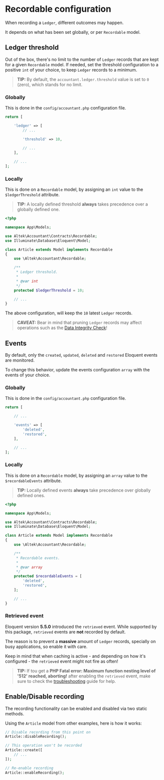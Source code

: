 # Recordable configuration 
When recording a `Ledger`, different outcomes may happen.

It depends on what has been set globally, or per `Recordable` model.

## Ledger threshold
Out of the box, there's no limit to the number of `Ledger` records that are kept for a given `Recordable` model.
If needed, set the threshold configuration to a positive `int` of your choice, to keep `Ledger` records to a minimum.

> **TIP:** By default, the `accountant.ledger.threshold` value is set to `0` (zero), which stands for no limit.

### Globally
This is done in the `config/accountant.php` configuration file.

```php
return [

    'ledger' => [
        // ...

        'threshold' => 10,
    
        // ...
    ],

    // ...
];
```

### Locally
This is done on a `Recordable` model, by assigning an `int` value to the `$ledgerThreshold` attribute.

> **TIP:** A locally defined threshold **always** takes precedence over a globally defined one.

```php
<?php

namespace App\Models;

use Altek\Accountant\Contracts\Recordable;
use Illuminate\Database\Eloquent\Model;

class Article extends Model implements Recordable
{
    use \Altek\Accountant\Recordable;

    /**
     * Ledger threshold.
     *
     * @var int
     */
    protected $ledgerThreshold = 10;

    // ...
}
```

The above configuration, will keep the `10` latest `Ledger` records.

> **CAVEAT:** Bear in mind that pruning `Ledger` records may affect operations such as the [Data Integrity Check](data-integrity-check.md)!

## Events
By default, only the `created`, `updated`, `deleted` and `restored` Eloquent events are monitored.

To change this behavior, update the events configuration `array` with the events of your choice.

### Globally
This is done in the `config/accountant.php` configuration file.

```php
return [

    // ...

    'events' => [
        'deleted',
        'restored',
    ],

    // ...
];
```

### Locally
This is done on a `Recordable` model, by assigning an `array` value to the `$recordableEvents` attribute.

> **TIP:** Locally defined events **always** take precedence over globally defined ones.

```php
<?php

namespace App\Models;

use Altek\Accountant\Contracts\Recordable;
use Illuminate\Database\Eloquent\Model;

class Article extends Model implements Recordable
{
    use \Altek\Accountant\Recordable;

    /**
     * Recordable events.
     *
     * @var array
     */
    protected $recordableEvents = [
        'deleted',
        'restored',
    ];

    // ...
}
```

### Retrieved event
Eloquent version **5.5.0** introduced the `retrieved` event. While supported by this package, `retrieved` events are **not** recorded by default.

The reason is to prevent a **massive** amount of `Ledger` records, specially on busy applications, so enable it with care.

Keep in mind that when caching is active - and depending on how it's configured - the `retrieved` event might not fire as often!

> **TIP:** If tou get a **PHP Fatal error:  Maximum function nesting level of '512' reached, aborting!** after enabling the `retrieved` event, make sure to check the [troubleshooting](troubleshooting.md) guide for help. 

## Enable/Disable recording
The recording functionality can be enabled and disabled via two static methods.

Using the `Article` model from other examples, here is how it works:

```php
// Disable recording from this point on
Article::disableRecording();

// This operation won't be recorded
Article::create([
    // ...
]);

// Re-enable recording
Article::enableRecording();
```
